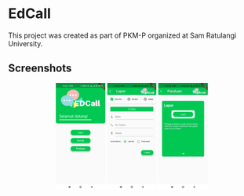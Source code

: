# EdCall
This project was created as part of PKM-P organized at Sam Ratulangi University.

## Screenshots
<p align="center">
  <img src="./assets/images/WhatsApp Image 2023-07-15 at 19.26.12.jpeg" width="20%" />
  <img src="./assets/images/WhatsApp Image 2023-07-15 at 19.26.11.jpeg" width="20%" />
  <img src="./assets/images/WhatsApp Image 2023-07-21 at 18.39.37.jpeg" width="20%" />
</p>
